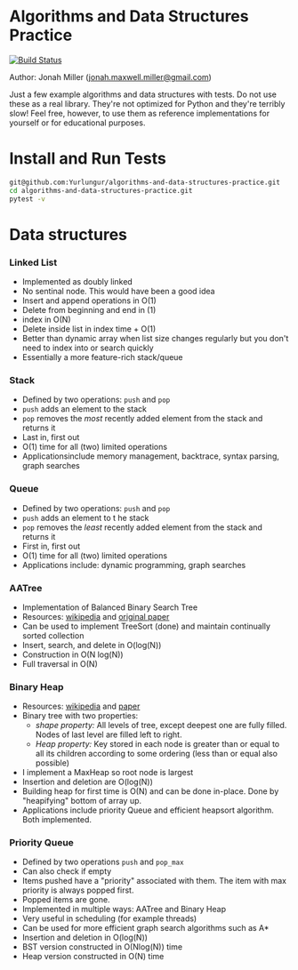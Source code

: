 Algorithms and Data Structures Practice
========================================

[![Build Status](https://travis-ci.org/Yurlungur/algorithms-and-data-structures-practice.svg?branch=master)](https://travis-ci.org/Yurlungur/algorithms-and-data-structures-practice)

Author: Jonah Miller (jonah.maxwell.miller@gmail.com)

Just a few example algorithms and data structures with tests. Do not
use these as a real library. They're not optimized for Python and
they're terribly slow! Feel free, however, to use them as reference
implementations for yourself or for educational purposes.

# Install and Run Tests

```bash
git@github.com:Yurlungur/algorithms-and-data-structures-practice.git
cd algorithms-and-data-structures-practice.git
pytest -v
```

# Data structures

### Linked List

- Implemented as doubly linked
- No sentinal node. This would have been a good idea
- Insert and append operations in O(1)
- Delete from beginning and end in (1)
- index in O(N)
- Delete inside list in index time + O(1)
- Better than dynamic array when list size changes regularly but you don't need to index into or search quickly
- Essentially a more feature-rich stack/queue

### Stack

- Defined by two operations: `push` and `pop`
- `push` adds an element to the stack
- `pop` removes the *most* recently added element from the stack and
  returns it
- Last in, first out
- O(1) time for all (two) limited operations
- Applicationsinclude memory management, backtrace, syntax parsing, graph searches

### Queue

- Defined by two operations: `push` and `pop`
- `push` adds an element to t he stack
- `pop` removes the *least* recently added element from the stack and
  returns it
- First in, first  out
- O(1) time for all (two) limited operations
- Applications include: dynamic programming, graph searches

### AATree

- Implementation of Balanced Binary Search Tree
- Resources: [wikipedia](https://en.wikipedia.org/wiki/AA_tree) and [original paper](http://user.it.uu.se/~arnea/abs/simp.html)
- Can be used to implement TreeSort (done) and maintain continually sorted collection
- Insert, search, and delete in O(log(N))
- Construction in O(N log(N))
- Full traversal in O(N)

### Binary Heap

- Resources: [wikipedia](https://en.wikipedia.org/wiki/Binary_heap) and [paper](https://dl.acm.org/citation.cfm?doid=512274.512284)
- Binary tree with two properties:
  - *shape property:* All levels of tree, except deepest one are fully filled. Nodes of last level are filled left to right.
  - *Heap property:* Key stored in each node is greater than or equal to all its children according to some ordering (less than or equal also possible)
- I implement a MaxHeap so root node is largest
- Insertion and deletion are O(log(N))
- Building heap for first time is O(N) and can be done in-place. Done  by "heapifying" bottom of array up.
- Applications include priority Queue and efficient heapsort algorithm. Both implemented.

### Priority Queue

- Defined by two operations `push` and `pop_max`
- Can also check if empty
- Items pushed have a "priority" associated with them. The item with max priority is always popped first.
- Popped items are gone.
- Implemented in multiple ways: AATree and Binary Heap
- Very useful in scheduling (for example threads)
- Can be used for more efficient graph search algorithms such as A*
- Insertion and deletion in O(log(N))
- BST version constructed in O(Nlog(N)) time
- Heap version constructed in O(N) time
